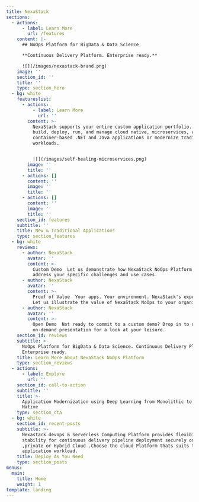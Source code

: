 ```yaml
---
title: NexaStack
sections:
  - actions:
      - label: Learn More
        url: /features
    content: |-
      ## NoOps Platform for BigData & Data Science

      **Continuous Delivery Platform. Enterprise ready.**

      ![](/images/nexastack-brand.png)
    image: ''
    section_id: ''
    title: ''
    type: section_hero
  - bg: white
    featureslist:
      - actions:
          - label: Learn More
            url: ''
        content: >-
          NexaStack supports your entire custom application portfolio. Rapidly
          build, deploy, run, and manage cloud native, microservices, and
          container-based .NET and Java applications or modernize traditional
          workloads.


          ![](/images/self-healing-microservices.png)
        image: ''
        title: ''
      - actions: []
        content: ''
        image: ''
        title: ''
      - actions: []
        content: ''
        image: ''
        title: ''
    section_id: features
    subtitle: ''
    title: New & Traditional Applications
    type: section_features
  - bg: white
    reviews:
      - author: NexaStack
        avatar: ''
        content: >-
          Custom Demo  Let us demonstrate how NexaStack NoOps Platform can
          address your specific challenges and use cases.
      - author: NexaStack
        avatar: ''
        content: >-
          Proof of Value  Your apps. Your environment. NexaStack's expertise.
          Let us illustrate the value of NexaStack NoOps to your organization
      - author: NexaStack
        avatar: ''
        content: >-
          Open Demo  Not ready to commit to a custom demo? Drop in to our
          on-demand presentation for a look at your leisure.
    section_id: reviews
    subtitle: >-
      NoOps Platform for BigData & Data Science. Continuous Delivery Platform.
      Enterprise ready.
    title: Learn More About NexaStack NoOps Platform
    type: section_reviews
  - actions:
      - label: Explore
        url: ''
    section_id: call-to-action
    subtitle: ''
    title: >-
      Application Modernization using Deep Learning from Monolithic to Cloud
      Native
    type: section_cta
  - bg: white
    section_id: recent-posts
    subtitle: >-
      Nexastack devops & Serverless Computing Platform provides flexibility and
      stability for continuous delivery pipeline deployment securely on public
      ,private or Hybrid Cloud .Choose the cloud Platform thats suits to your
      application workload.
    title: Deploy As You Need
    type: section_posts
menus:
  main:
    title: Home
    weight: 1
template: landing
---
```


